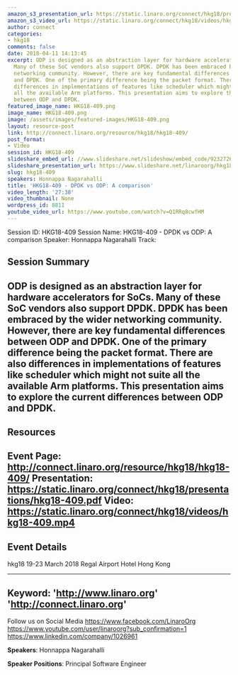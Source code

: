 ```yaml
---
amazon_s3_presentation_url: https://static.linaro.org/connect/hkg18/presentations/hkg18-409.pdf
amazon_s3_video_url: https://static.linaro.org/connect/hkg18/videos/hkg18-409.mp4
author: connect
categories:
- hkg18
comments: false
date: 2018-04-11 14:13:45
excerpt: ODP is designed as an abstraction layer for hardware accelerators for SoCs.
  Many of these SoC vendors also support DPDK. DPDK has been embraced by the wider
  networking community. However, there are key fundamental differences between ODP
  and DPDK. One of the primary difference being the packet format. There are also
  differences in implementations of features like scheduler which might not suite
  all the available Arm platforms. This presentation aims to explore the current differences
  between ODP and DPDK.
featured_image_name: HKG18-409.png
image_name: HKG18-409.png
image: /assets/images/featured-images/HKG18-409.png
layout: resource-post
link: http://connect.linaro.org/resource/hkg18/hkg18-409/
post_format:
- Video
session_id: HKG18-409
slideshare_embed_url: //www.slideshare.net/slideshow/embed_code/92327261
slideshare_presentation_url: https://www.slideshare.net/linaroorg/hkg18409-dpdk-vs-odp-a-comparison
slug: hkg18-409
speakers: Honnappa Nagarahalli
title: 'HKG18-409 - DPDK vs ODP: A comparison'
video_length: '27:38'
video_thumbnail: None
wordpress_id: 8811
youtube_video_url: https://www.youtube.com/watch?v=Q1RRq8cwfHM
---
```


Session ID: HKG18-409
Session Name: HKG18-409 - DPDK vs ODP: A comparison
Speaker: Honnappa Nagarahalli
Track:


## Session Summary
ODP is designed as an abstraction layer for hardware accelerators for SoCs. Many of these SoC vendors also support DPDK. DPDK has been embraced by the wider networking community. However, there are key fundamental differences between ODP and DPDK. One of the primary difference being the packet format. There are also differences in implementations of features like scheduler which might not suite all the available Arm platforms. This presentation aims to explore the current differences between ODP and DPDK.
---------------------------------------------------
## Resources
Event Page: http://connect.linaro.org/resource/hkg18/hkg18-409/
Presentation: https://static.linaro.org/connect/hkg18/presentations/hkg18-409.pdf
Video: https://static.linaro.org/connect/hkg18/videos/hkg18-409.mp4
 ---------------------------------------------------
## Event Details
hkg18
19-23 March 2018
Regal Airport Hotel Hong Kong

---------------------------------------------------
Keyword:
'http://www.linaro.org'
'http://connect.linaro.org'
---------------------------------------------------
Follow us on Social Media
https://www.facebook.com/LinaroOrg
https://www.youtube.com/user/linaroorg?sub_confirmation=1
https://www.linkedin.com/company/1026961

**Speakers**: Honnappa Nagarahalli

**Speaker Positions**: Principal Software Engineer
